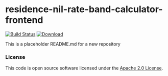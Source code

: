 
# residence-nil-rate-band-calculator-frontend

[![Build Status](https://travis-ci.org/hmrc/residence-nil-rate-band-calculator-frontend.svg?branch=master)](https://travis-ci.org/hmrc/residence-nil-rate-band-calculator-frontend) [ ![Download](https://api.bintray.com/packages/hmrc/releases/residence-nil-rate-band-calculator-frontend/images/download.svg) ](https://bintray.com/hmrc/releases/residence-nil-rate-band-calculator-frontend/_latestVersion)

This is a placeholder README.md for a new repository

### License

This code is open source software licensed under the [Apache 2.0 License]("http://www.apache.org/licenses/LICENSE-2.0.html").
    